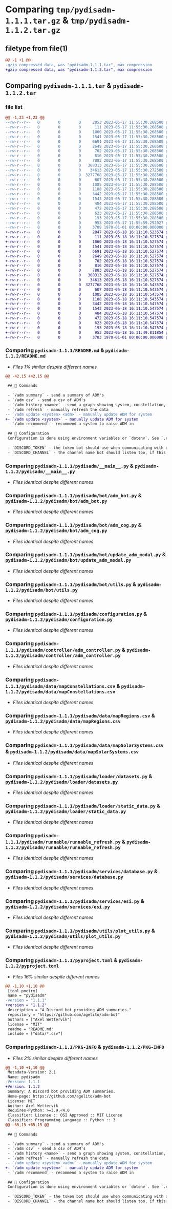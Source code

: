 # Comparing `tmp/pydisadm-1.1.1.tar.gz` & `tmp/pydisadm-1.1.2.tar.gz`

## filetype from file(1)

```diff
@@ -1 +1 @@
-gzip compressed data, was "pydisadm-1.1.1.tar", max compression
+gzip compressed data, was "pydisadm-1.1.2.tar", max compression
```

## Comparing `pydisadm-1.1.1.tar` & `pydisadm-1.1.2.tar`

### file list

```diff
@@ -1,23 +1,23 @@
--rw-r--r--   0        0        0     2853 2023-05-17 11:55:30.268500 pydisadm-1.1.1/README.md
--rw-r--r--   0        0        0      111 2023-05-17 11:55:30.268500 pydisadm-1.1.1/pydisadm/__init__.py
--rw-r--r--   0        0        0     1060 2023-05-17 11:55:30.268500 pydisadm-1.1.1/pydisadm/__main__.py
--rw-r--r--   0        0        0     1541 2023-05-17 11:55:30.268500 pydisadm-1.1.1/pydisadm/bot/adm_bot.py
--rw-r--r--   0        0        0     6691 2023-05-17 11:55:30.268500 pydisadm-1.1.1/pydisadm/bot/adm_cog.py
--rw-r--r--   0        0        0     2649 2023-05-17 11:55:30.268500 pydisadm-1.1.1/pydisadm/bot/update_adm_modal.py
--rw-r--r--   0        0        0      702 2023-05-17 11:55:30.268500 pydisadm-1.1.1/pydisadm/bot/utils.py
--rw-r--r--   0        0        0      816 2023-05-17 11:55:30.268500 pydisadm-1.1.1/pydisadm/configuration.py
--rw-r--r--   0        0        0     7883 2023-05-17 11:55:30.268500 pydisadm-1.1.1/pydisadm/controller/adm_controller.py
--rw-r--r--   0        0        0   368313 2023-05-17 11:55:30.268500 pydisadm-1.1.1/pydisadm/data/mapConstellations.csv
--rw-r--r--   0        0        0    34613 2023-05-17 11:55:30.272500 pydisadm-1.1.1/pydisadm/data/mapRegions.csv
--rw-r--r--   0        0        0  3277768 2023-05-17 11:55:30.288500 pydisadm-1.1.1/pydisadm/data/mapSolarSystems.csv
--rw-r--r--   0        0        0      607 2023-05-17 11:55:30.288500 pydisadm-1.1.1/pydisadm/loader/datasets.py
--rw-r--r--   0        0        0     1085 2023-05-17 11:55:30.288500 pydisadm-1.1.1/pydisadm/loader/static_data.py
--rw-r--r--   0        0        0     1108 2023-05-17 11:55:30.288500 pydisadm-1.1.1/pydisadm/runnable/runnable_refresh.py
--rw-r--r--   0        0        0     3442 2023-05-17 11:55:30.288500 pydisadm-1.1.1/pydisadm/services/database.py
--rw-r--r--   0        0        0     1543 2023-05-17 11:55:30.288500 pydisadm-1.1.1/pydisadm/services/esi.py
--rw-r--r--   0        0        0      484 2023-05-17 11:55:30.288500 pydisadm-1.1.1/pydisadm/utils/adm_utils.py
--rw-r--r--   0        0        0      472 2023-05-17 11:55:30.288500 pydisadm-1.1.1/pydisadm/utils/datetime_utils.py
--rw-r--r--   0        0        0      623 2023-05-17 11:55:30.288500 pydisadm-1.1.1/pydisadm/utils/plot_utils.py
--rw-r--r--   0        0        0      193 2023-05-17 11:55:30.288500 pydisadm-1.1.1/pydisadm/utils/thread_utils.py
--rw-r--r--   0        0        0      953 2023-05-17 11:55:59.292027 pydisadm-1.1.1/pyproject.toml
--rw-r--r--   0        0        0     3709 1970-01-01 00:00:00.000000 pydisadm-1.1.1/PKG-INFO
+-rw-r--r--   0        0        0     2847 2023-05-18 16:11:10.523574 pydisadm-1.1.2/README.md
+-rw-r--r--   0        0        0      111 2023-05-18 16:11:10.527574 pydisadm-1.1.2/pydisadm/__init__.py
+-rw-r--r--   0        0        0     1060 2023-05-18 16:11:10.527574 pydisadm-1.1.2/pydisadm/__main__.py
+-rw-r--r--   0        0        0     1541 2023-05-18 16:11:10.527574 pydisadm-1.1.2/pydisadm/bot/adm_bot.py
+-rw-r--r--   0        0        0     6691 2023-05-18 16:11:10.527574 pydisadm-1.1.2/pydisadm/bot/adm_cog.py
+-rw-r--r--   0        0        0     2649 2023-05-18 16:11:10.527574 pydisadm-1.1.2/pydisadm/bot/update_adm_modal.py
+-rw-r--r--   0        0        0      702 2023-05-18 16:11:10.527574 pydisadm-1.1.2/pydisadm/bot/utils.py
+-rw-r--r--   0        0        0      816 2023-05-18 16:11:10.527574 pydisadm-1.1.2/pydisadm/configuration.py
+-rw-r--r--   0        0        0     7883 2023-05-18 16:11:10.527574 pydisadm-1.1.2/pydisadm/controller/adm_controller.py
+-rw-r--r--   0        0        0   368313 2023-05-18 16:11:10.527574 pydisadm-1.1.2/pydisadm/data/mapConstellations.csv
+-rw-r--r--   0        0        0    34613 2023-05-18 16:11:10.527574 pydisadm-1.1.2/pydisadm/data/mapRegions.csv
+-rw-r--r--   0        0        0  3277768 2023-05-18 16:11:10.543574 pydisadm-1.1.2/pydisadm/data/mapSolarSystems.csv
+-rw-r--r--   0        0        0      607 2023-05-18 16:11:10.543574 pydisadm-1.1.2/pydisadm/loader/datasets.py
+-rw-r--r--   0        0        0     1085 2023-05-18 16:11:10.543574 pydisadm-1.1.2/pydisadm/loader/static_data.py
+-rw-r--r--   0        0        0     1108 2023-05-18 16:11:10.543574 pydisadm-1.1.2/pydisadm/runnable/runnable_refresh.py
+-rw-r--r--   0        0        0     3442 2023-05-18 16:11:10.547574 pydisadm-1.1.2/pydisadm/services/database.py
+-rw-r--r--   0        0        0     1543 2023-05-18 16:11:10.547574 pydisadm-1.1.2/pydisadm/services/esi.py
+-rw-r--r--   0        0        0      484 2023-05-18 16:11:10.547574 pydisadm-1.1.2/pydisadm/utils/adm_utils.py
+-rw-r--r--   0        0        0      472 2023-05-18 16:11:10.547574 pydisadm-1.1.2/pydisadm/utils/datetime_utils.py
+-rw-r--r--   0        0        0      623 2023-05-18 16:11:10.547574 pydisadm-1.1.2/pydisadm/utils/plot_utils.py
+-rw-r--r--   0        0        0      193 2023-05-18 16:11:10.547574 pydisadm-1.1.2/pydisadm/utils/thread_utils.py
+-rw-r--r--   0        0        0      953 2023-05-18 16:11:49.811854 pydisadm-1.1.2/pyproject.toml
+-rw-r--r--   0        0        0     3703 1970-01-01 00:00:00.000000 pydisadm-1.1.2/PKG-INFO
```

### Comparing `pydisadm-1.1.1/README.md` & `pydisadm-1.1.2/README.md`

 * *Files 1% similar despite different names*

```diff
@@ -42,15 +42,15 @@
 
 ## 📃 Commands
 
 - `/adm summary` - send a summary of ADM's
 - `/adm csv` - send a csv of ADM's
 - `/adm history <name>` - send a graph showing system, constellation, or region ADM over time
 - `/adm refresh` - manually refresh the data
-- `/adm update <system> <adm>` - manually update ADM for system
+- `/adm update <system>` - manually update ADM for system
 - `/adm recommend` - recommend a system to raise ADM in
 
 ## 🔧 Configuration
 Configuration is done using environment variables or `dotenv`. See `.env.example` for example configuration.
 
 - `DISCORD_TOKEN` - the token bot should use when communicating with discord.
 - `DISCORD_CHANNEL` - the channel name bot should listen too, if this is empty the bot will listen to all channels.
```

### Comparing `pydisadm-1.1.1/pydisadm/__main__.py` & `pydisadm-1.1.2/pydisadm/__main__.py`

 * *Files identical despite different names*

### Comparing `pydisadm-1.1.1/pydisadm/bot/adm_bot.py` & `pydisadm-1.1.2/pydisadm/bot/adm_bot.py`

 * *Files identical despite different names*

### Comparing `pydisadm-1.1.1/pydisadm/bot/adm_cog.py` & `pydisadm-1.1.2/pydisadm/bot/adm_cog.py`

 * *Files identical despite different names*

### Comparing `pydisadm-1.1.1/pydisadm/bot/update_adm_modal.py` & `pydisadm-1.1.2/pydisadm/bot/update_adm_modal.py`

 * *Files identical despite different names*

### Comparing `pydisadm-1.1.1/pydisadm/bot/utils.py` & `pydisadm-1.1.2/pydisadm/bot/utils.py`

 * *Files identical despite different names*

### Comparing `pydisadm-1.1.1/pydisadm/configuration.py` & `pydisadm-1.1.2/pydisadm/configuration.py`

 * *Files identical despite different names*

### Comparing `pydisadm-1.1.1/pydisadm/controller/adm_controller.py` & `pydisadm-1.1.2/pydisadm/controller/adm_controller.py`

 * *Files identical despite different names*

### Comparing `pydisadm-1.1.1/pydisadm/data/mapConstellations.csv` & `pydisadm-1.1.2/pydisadm/data/mapConstellations.csv`

 * *Files identical despite different names*

### Comparing `pydisadm-1.1.1/pydisadm/data/mapRegions.csv` & `pydisadm-1.1.2/pydisadm/data/mapRegions.csv`

 * *Files identical despite different names*

### Comparing `pydisadm-1.1.1/pydisadm/data/mapSolarSystems.csv` & `pydisadm-1.1.2/pydisadm/data/mapSolarSystems.csv`

 * *Files identical despite different names*

### Comparing `pydisadm-1.1.1/pydisadm/loader/datasets.py` & `pydisadm-1.1.2/pydisadm/loader/datasets.py`

 * *Files identical despite different names*

### Comparing `pydisadm-1.1.1/pydisadm/loader/static_data.py` & `pydisadm-1.1.2/pydisadm/loader/static_data.py`

 * *Files identical despite different names*

### Comparing `pydisadm-1.1.1/pydisadm/runnable/runnable_refresh.py` & `pydisadm-1.1.2/pydisadm/runnable/runnable_refresh.py`

 * *Files identical despite different names*

### Comparing `pydisadm-1.1.1/pydisadm/services/database.py` & `pydisadm-1.1.2/pydisadm/services/database.py`

 * *Files identical despite different names*

### Comparing `pydisadm-1.1.1/pydisadm/services/esi.py` & `pydisadm-1.1.2/pydisadm/services/esi.py`

 * *Files identical despite different names*

### Comparing `pydisadm-1.1.1/pydisadm/utils/plot_utils.py` & `pydisadm-1.1.2/pydisadm/utils/plot_utils.py`

 * *Files identical despite different names*

### Comparing `pydisadm-1.1.1/pyproject.toml` & `pydisadm-1.1.2/pyproject.toml`

 * *Files 16% similar despite different names*

```diff
@@ -1,10 +1,10 @@
 [tool.poetry]
 name = "pydisadm"
-version = "1.1.1"
+version = "1.1.2"
 description = "A Discord bot providing ADM summaries."
 repository = "https://github.com/agelito/adm-bot"
 authors = ["Axel Wettervik"]
 license = "MIT"
 readme = "README.md"
 include = ["data/*.csv"]
```

### Comparing `pydisadm-1.1.1/PKG-INFO` & `pydisadm-1.1.2/PKG-INFO`

 * *Files 2% similar despite different names*

```diff
@@ -1,10 +1,10 @@
 Metadata-Version: 2.1
 Name: pydisadm
-Version: 1.1.1
+Version: 1.1.2
 Summary: A Discord bot providing ADM summaries.
 Home-page: https://github.com/agelito/adm-bot
 License: MIT
 Author: Axel Wettervik
 Requires-Python: >=3.9,<4.0
 Classifier: License :: OSI Approved :: MIT License
 Classifier: Programming Language :: Python :: 3
@@ -65,15 +65,15 @@
 
 ## 📃 Commands
 
 - `/adm summary` - send a summary of ADM's
 - `/adm csv` - send a csv of ADM's
 - `/adm history <name>` - send a graph showing system, constellation, or region ADM over time
 - `/adm refresh` - manually refresh the data
-- `/adm update <system> <adm>` - manually update ADM for system
+- `/adm update <system>` - manually update ADM for system
 - `/adm recommend` - recommend a system to raise ADM in
 
 ## 🔧 Configuration
 Configuration is done using environment variables or `dotenv`. See `.env.example` for example configuration.
 
 - `DISCORD_TOKEN` - the token bot should use when communicating with discord.
 - `DISCORD_CHANNEL` - the channel name bot should listen too, if this is empty the bot will listen to all channels.
```

